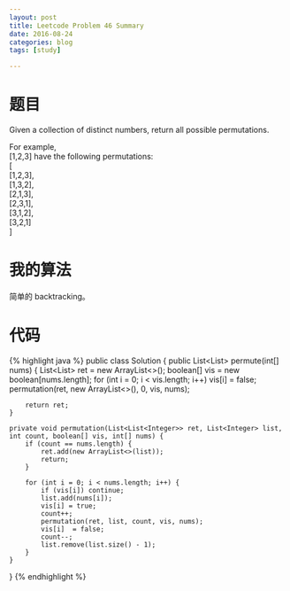 ```yaml
---
layout: post
title: Leetcode Problem 46 Summary
date: 2016-08-24
categories: blog
tags: [study]

---
```


# 题目

Given a collection of distinct numbers, return all possible permutations.

For example,  
[1,2,3] have the following permutations:  
[  
  [1,2,3],  
  [1,3,2],  
  [2,1,3],  
  [2,3,1],  
  [3,1,2],  
  [3,2,1]  
]

# 我的算法

简单的 backtracking。

# 代码

{% highlight java %}
public class Solution {
    public List<List<Integer>> permute(int[] nums) {
        List<List<Integer>> ret = new ArrayList<>();
        boolean[] vis = new boolean[nums.length];
        for (int i = 0; i < vis.length; i++) vis[i] = false;
        permutation(ret, new ArrayList<>(), 0, vis, nums);
        
        return ret;
    }
    
    private void permutation(List<List<Integer>> ret, List<Integer> list, int count, boolean[] vis, int[] nums) {
        if (count == nums.length) {
            ret.add(new ArrayList<>(list));
            return;
        }
        
        for (int i = 0; i < nums.length; i++) {
            if (vis[i]) continue;
            list.add(nums[i]);
            vis[i] = true;
            count++;
            permutation(ret, list, count, vis, nums);
            vis[i]  = false;
            count--;
            list.remove(list.size() - 1);
        }
    }
}
{% endhighlight %}